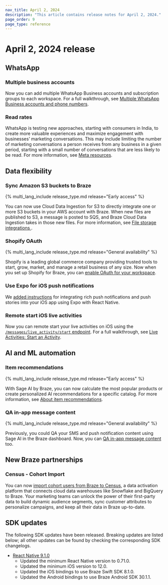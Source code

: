 ```yaml
---
nav_title: April 2, 2024
description: "This article contains release notes for April 2, 2024."
page_order: 9
page_type: reference
---
```


# April 2, 2024 release

## WhatsApp

### Multiple business accounts

Now you can add multiple WhatsApp Business accounts and subscription groups to each workspace. For a full walkthrough, see [Multiple WhatsApp Business accounts and phone numbers]({{site.baseurl}}/user_guide/message_building_by_channel/whatsapp/overview/multiple_subscription_groups/).

### Read rates

WhatsApp is testing new approaches, starting with consumers in India, to create more valuable experiences and maximize engagement with businesses’ marketing conversations. This may include limiting the number of marketing conversations a person receives from any business in a given period, starting with a small number of conversations that are less likely to be read. For more information, see [Meta resources]({{site.baseurl}}/user_guide/message_building_by_channel/whatsapp/meta_resources/).

## Data flexibility

### Sync Amazon S3 buckets to Braze

{% multi_lang_include release_type.md release="Early access" %}

You can now use Cloud Data Ingestion for S3 to directly integrate one or more S3 buckets in your AWS account with Braze. When new files are published to S3, a message is posted to SQS, and Braze Cloud Data Ingestion takes in those new files. For more information, see [File storage integrations
]({{site.baseurl}}/user_guide/data_and_analytics/cloud_ingestion/file_integrations/).

### Shopify OAuth

{% multi_lang_include release_type.md release="General availability" %}

Shopify  is a leading global commerce company providing trusted tools to start, grow, market, and manage a retail business of any size. Now when you set up Shopify for Braze, you can [enable OAuth for your workspace]({{site.baseurl}}/partners/message_orchestration/channel_extensions/ecommerce/shopify/setting_up_shopify/).

### Use Expo for iOS push notifications

We [added instructions]({{site.baseurl}}/developer_guide/platform_integration_guides/react_native/push_notifications/?tab=expo) for integrating rich push notifications and push stories into your iOS app using Expo with React Native.

### Remote start iOS live activities

Now you can remote start your live activities on iOS using the [`/messages/live_activity/start` endpoint]({{site.baseurl}}/api/endpoints/messaging/live_activity/start/). For a full walkthrough, see [Live Activities: Start an Activity]({{site.baseurl}}/developer_guide/platform_integration_guides/swift/live_activities/live_activities/#step-2-start-the-activity).

## AI and ML automation

### Item recommendations

{% multi_lang_include release_type.md release="Early access" %}

With Sage AI by Braze, you can now calculate the most popular products or create personalized AI recommendations for a specific catalog. For more information, see [About item recommendations]({{site.baseurl}}/user_guide/sage_ai/recommendations/about_item_recommendations/).

### QA in-app message content

{% multi_lang_include release_type.md release="General availability" %}

Previously, you could QA your SMS and push notification content using Sage AI in the Braze dashboard. Now, you can [QA in-app message content]({{site.baseurl}}/user_guide/sage_ai/generative_ai/ai_content_qa/) too.

## New Braze partnerships

### Census - Cohort Import

You can now [import cohort users from Braze to Census]({{site.baseurl}}/partners/data_and_infrastructure_agility/cohort_import/census/), a data activation platform that connects cloud data warehouses like Snowflake and BigQuery to Braze. Your marketing teams can unlock the power of their first-party data to build dynamic audience segments, sync customer attributes to personalize campaigns, and keep all their data in Braze up-to-date.

## SDK updates

The following SDK updates have been released. Breaking updates are listed below; all other updates can be found by checking the corresponding SDK changelogs.

- [React Native 9.1.0](https://github.com/braze-inc/braze-react-native-sdk/blob/master/CHANGELOG.md)
  - Updated the minimum React Native version to 0.71.0.
  - Updated the minimum iOS version to 12.0.
  - Updated the iOS bindings to use Braze Swift SDK 8.1.0.
  - Updated the Android bindings to use Braze Android SDK 30.1.1.
